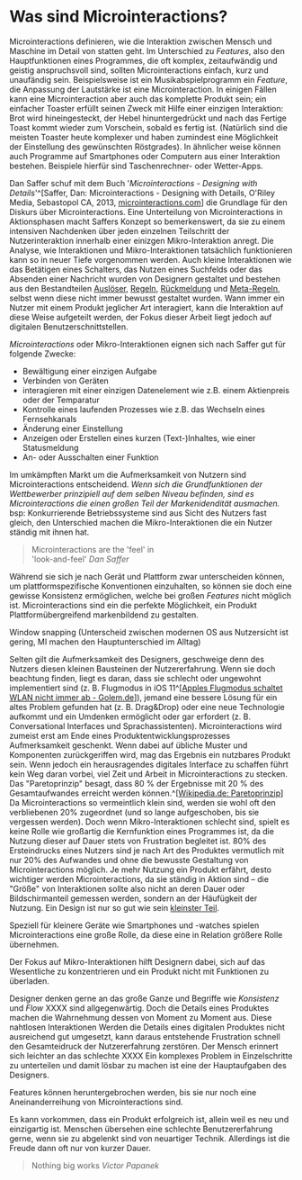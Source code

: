 # Was sind Microinter&shy;actions?

<!-- > The difference between a good product and a great one are its details -->

Microinteractions definieren, wie die Interaktion zwischen Mensch und Maschine im Detail von statten geht. Im Unterschied zu _Features_, also den Hauptfunktionen eines Programmes, die oft komplex, zeitaufwändig und geistig anspruchsvoll sind, sollten Microinteractions einfach, kurz und unaufändig sein. Beispielsweise ist ein Musikabspielprogramm ein _Feature_, die Anpassung der Lautstärke ist eine Microinteraction.
In einigen Fällen kann eine Microinteraction aber auch das komplette Produkt sein; ein einfacher Toaster erfüllt seinen Zweck mit Hilfe einer einzigen Interaktion: Brot wird hineingesteckt, der Hebel hinuntergedrückt und nach das Fertige Toast kommt wieder zum Vorschein, sobald es fertig ist. (Natürlich sind die meisten Toaster heute komplexer und haben zumindest eine Möglichkeit der Einstellung des gewünschten Röstgrades). In ähnlicher weise können auch Programme auf Smartphones oder Computern aus einer Interaktion bestehen. Beispiele hierfür sind Taschenrechner- oder Wetter-Apps.

Dan Saffer schuf mit dem Buch '_Microinteractions - Designing with Details_'^[Saffer, Dan: Microinteractions - Designing with Details, O'Riley Media, Sebastopol CA, 2013, [microinteractions.com](http://microinteractions.com/)] die Grundlage für den Diskurs über Microinteractions.
Eine Unterteilung von Microinteractions in Aktionsphasen macht Saffers Konzept so bemerkenswert, da sie zu einem intensiven Nachdenken über jeden einzelnen Teilschritt der Nutzerinteraktion innerhalb einer einizgen Mikro-Interaktion anregt.
Die Analyse, wie Interaktionen und Mikro-Interaktionen tatsächlich funktionieren kann so in neuer Tiefe vorgenommen werden.
Auch kleine Interaktionen wie das Betätigen eines Schalters, das Nutzen eines Suchfelds oder das Absenden einer Nachricht wurden von Designern gestaltet und bestehen aus den Bestandteilen [Auslöser](/triggers), [Regeln](/rules), [Rückmeldung](/feedback) und [Meta-Regeln](/loops-and-modes), selbst wenn diese nicht immer bewusst gestaltet wurden. Wann immer ein Nutzer mit einem Produkt jeglicher Art interagiert, kann die Interaktion auf diese Weise aufgeteilt werden, der Fokus dieser Arbeit liegt jedoch auf digitalen Benutzerschnittstellen.

_Microinteractions_ oder Mikro-Interaktionen eignen sich nach Saffer gut für folgende Zwecke:

* Bewältigung einer einzigen Aufgabe
* Verbinden von Geräten
* interagieren mit einer einzigen Datenelement wie z.B. einem Aktienpreis oder der Temparatur
* Kontrolle eines laufenden Prozesses wie z.B. das Wechseln eines Fernsehkanals
* Änderung einer Einstellung
* Anzeigen oder Erstellen eines kurzen (Text-)Inhaltes, wie einer Statusmeldung
* An- oder Ausschalten einer Funktion

Im umkämpften Markt um die Aufmerksamkeit von Nutzern sind Microinteractions entscheidend. _Wenn sich die Grundfunktionen der Wettbewerber prinzipiell auf dem selben Niveau befinden, sind es Microinteractions die einen großen Teil der Markenidendität ausmachen._
bsp: Konkurrierende Betriebssysteme sind aus Sicht des Nutzers fast gleich, den Unterschied machen die Mikro-Interaktionen die ein Nutzer ständig mit ihnen hat.

> Microinteractions are the 'feel' in <br>'look-and-feel'
> <cite>Dan Saffer</cite>

Während sie sich je nach Gerät und Plattform zwar unterscheiden können, um plattformspezifische Konventionen einzuhalten, so können sie doch eine gewisse Konsistenz ermöglichen, welche bei großen _Features_ nicht möglich ist. Microinteractions sind ein die perfekte Möglichkeit, ein Produkt Plattformübergreifend markenbildend zu gestalten.

Window snapping (Unterscheid zwischen modernen OS aus Nutzersicht ist gering, MI machen den Hauptunterschied im Alltag)

Selten gilt die Aufmerksamkeit des Designers, geschweige denn des Nutzers diesen kleinen Bausteinen der Nutzererfahrung. Wenn sie doch beachtung finden, liegt es daran, dass sie schlecht oder ungewohnt implementiert sind (z. B. Flugmodus in iOS 11^[[Apples Flugmodus schaltet WLAN nicht immer ab - Golem.de](https://www.golem.de/news/neues-ios-11-2-apples-flugmodus-schaltet-wlan-nicht-immer-ab-1712-131582.html)]), jemand eine bessere Lösung für ein altes Problem gefunden hat (z. B. Drag&Drop) oder eine neue Technologie aufkommt und ein Umdenken ermöglicht oder gar erfordert (z. B. Conversational Interfaces und Sprachassistenten).
Microinteractions wird zumeist erst am Ende eines Produktentwicklungsprozesses Aufmerksamkeit geschenkt. Wenn dabei auf übliche Muster und Komponenten zurückgeriffen wird, mag das Ergebnis ein nutzbares Produkt sein. Wenn jedoch ein herausragendes digitales Interface zu schaffen führt kein Weg daran vorbei, viel Zeit und Arbeit in Microinteractions zu stecken.
Das "Paretoprinzip" besagt, dass 80 % der Ergebnisse mit 20 % des Gesamtaufwandes erreicht werden können.^[[Wikipedia.de: Paretoprinzip](https://de.wikipedia.org/wiki/Paretoprinzip)] Da Microinteractions so vermeintlich klein sind, werden sie wohl oft den verbliebenen 20% zugeordnet (und so lange aufgeschoben, bis sie vergessen werden). Doch wenn Mikro-Interaktionen schlecht sind, spielt es keine Rolle wie großartig die Kernfunktion eines Programmes ist, da die Nutzung dieser auf Dauer stets von Frustration begleitet ist. 80% des Ersteindrucks eines Nutzers sind je nach Art des Produktes vermutlich mit nur 20% des Aufwandes und ohne die bewusste Gestaltung von Microinteractions möglich. Je mehr Nutzung ein Produkt erfährt, desto wichtiger werden Microinteractions, da sie ständig in Aktion sind – die "Größe" von Interaktionen sollte also nicht an deren Dauer oder Bildschirmanteil gemessen werden, sondern an der Häufügkeit der Nutzung.
Ein Design ist nur so gut wie sein [kleinster Teil](/practical).

Speziell für kleinere Geräte wie Smartphones und -watches spielen Microinteractions eine große Rolle, da diese eine in Relation größere Rolle übernehmen.

Der Fokus auf Mikro-Interaktionen hilft Designern dabei, sich auf das Wesentliche zu konzentrieren und ein Produkt nicht mit Funktionen zu überladen.

Designer denken gerne an das große Ganze und Begriffe wie _Konsistenz_ und _Flow_ XXXX sind allgegenwärtig. Doch die Details eines Produktes machen die Wahrnehmung dessen von Moment zu Moment aus. Diese nahtlosen Interaktionen
Werden die Details eines digitalen Produktes nicht ausreichend gut umgesetzt, kann daraus entstehende Frustration schnell den Gesamteidruck der Nutzererfahrung zerstören. Der Mensch erinnert sich leichter an das schlechte XXXX
Ein komplexes Problem in Einzelschritte zu unterteilen und damit lösbar zu machen ist eine der Hauptaufgaben des Designers.

Features können heruntergebrochen werden, bis sie nur noch eine Aneinanderreihung von Microinteractions sind.

Es kann vorkommen, dass ein Produkt erfolgreich ist, allein weil es neu und einzigartig ist. Menschen übersehen eine schlechte Benutzererfahrung gerne, wenn sie zu abgelenkt sind von neuartiger Technik. Allerdings ist die Freude dann oft nur von kurzer Dauer.

> Nothing big works
> <cite>Victor Papanek</cite>

<!-- **Microinteractions sind die Worte einer Konversation zwischen Mensch und Maschine
** -->

<!-- > Eine Interaktion kann ungewohnt sein, das heißt aber nicht, dass sie schlecht ist. -->

<!-- Das Buch veranlasste zahlreiche Mitglieder der Design-Community dazu, Blog-Posts zum Thema Microinteractions zu verfassen. -->

<!-- Leider beschränken sich die allermeisten Artikel darauf, die Grundlagen von Saffers Buch in wenigen Absätzen zusammenzufassen und mit einigen Beispielen auszuschmücken.
Mein Ziel ist es, ein Verständnis von Interaktionen zu schaffen, das über Saffers Microinteractions hinausgeht, das nicht nur Screen- sondern auch XXXX _tangible_, _Virtual_ und _Augmented Reality_ oder analoges Produktdesign mit einbezieht. Die Ansätze Saffers können tatsächlich auf fast alle Bereiche des Kommunikationsdesigns und XXXX angewendet werden. -->

<!-- Doch auch vor Saffer wurde das Thema bereits behandelt, beispielsweise hielt Jeannie Walters bereits 2012 Vorträge dazu ^[@walters12]. Sie legt den Fokus jedoch haupsächlich auf die in Benutzoberflächen genutzte Sprache, und wie diese die Beuntzererfahrung ruinieren kann.
Beispielsweise die Fehlermeldung "You entered incorrect logon information." (etwa: Sie haben falsche Anmelde-Daten eingegeben.)
XXXX
Die Fokussierung Walters auf Microinteractions, die negativ wahrgenommene Situationen erzeugen, lässt das Protential dieser noch ungenutzt. Im Wesentlichen fordert sie auf, die im digtialen Alltagsleben auftretenden negativen Situationen in positive umzuwandeln.
Bsp https://youtu.be/Y3qg6P3grWk?t=9m24s XXXX -->
